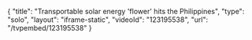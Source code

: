 {
    "title": "Transportable solar energy 'flower' hits the Philippines",
    "type": "solo",
    "layout": "iframe-static",
    "videoId": "123195538",
    "url": "\/tvpembed\/123195538"
}
